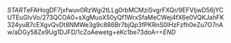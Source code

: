 $START$eFAHogDF7jxfwuv0RzWgi2tLLg0rbMCMziSvgrFXQr/9EFVIjwD56jYCUTEuGlvVo/273QCOA0+sXgMuoX50yQf1WrxSfaMeCWej4fX6e0VQKJahFK324yuB7cEXgvQvDt8NMWe3g9c886Br7bjQp3fPKRnS0lHzFzfh0eZu7O7nAw/aDGy58Ze9Ug1DJFD/1cZoAewetg+eKc1be73doA==$END$